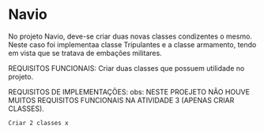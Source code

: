 Navio
=====
No projeto Navio, deve-se criar duas novas classes condizentes o mesmo.
Neste caso foi implementaa classe Tripulantes e a classe armamento, tendo em vista que se tratava de 
embações militares.

REQUISITOS FUNCIONAIS:
        Criar duas classes que possuem utilidade no projeto.
        
REQUISITOS DE IMPLEMENTAÇÕES:
    obs: NESTE PROEJETO NÃO HOUVE MUITOS REQUISITOS FUNCIONAIS NA ATIVIDADE 3 (APENAS CRIAR CLASSES).
    
    Criar 2 classes x
